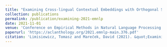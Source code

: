 ```yaml
---
title: "Examining Cross-lingual Contextual Embeddings with Orthogonal Structural Probes"
collection: publications
permalink: /publication/examining-2021-emnlp
date: 2021-11-01
venue: 'Conference on Empirical Methods in Natural Language Processing'
paperurl: 'https://aclanthology.org/2021.emnlp-main.376.pdf'
citation: 'Limisiewicz, Tomasz and Mareček, David (2021). &quot;Examining Cross-lingual Contextual Embeddings with Orthogonal Structural Probes&quot; <i>EMNLP 2021</i>.'
---
```

